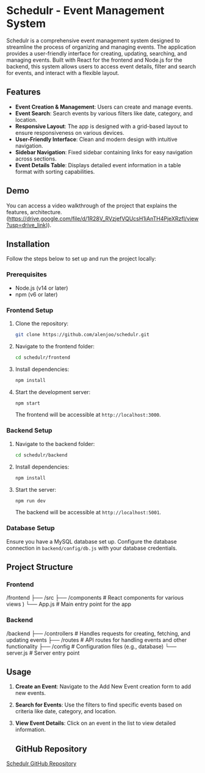 # Schedulr - Event Management System

Schedulr is a comprehensive event management system designed to streamline the process of organizing and managing events. The application provides a user-friendly interface for creating, updating, searching, and managing events. Built with React for the frontend and Node.js for the backend, this system allows users to access event details, filter and search for events, and interact with a flexible layout.

## Features

- **Event Creation & Management**: Users can create and manage events.
- **Event Search**: Search events by various filters like date, category, and location.
- **Responsive Layout**: The app is designed with a grid-based layout to ensure responsiveness on various devices.
- **User-Friendly Interface**: Clean and modern design with intuitive navigation.
- **Sidebar Navigation**: Fixed sidebar containing links for easy navigation across sections.
- **Event Details Table**: Displays detailed event information in a table format with sorting capabilities.

## Demo

You can access a video walkthrough of the project that explains the features, architecture. (https://drive.google.com/file/d/1R28V_RVzjefVQUcsH1iAnTH4PjeXRzfI/view?usp=drive_link)).

## Installation

Follow the steps below to set up and run the project locally:

### Prerequisites

- Node.js (v14 or later)
- npm (v6 or later)

### Frontend Setup

1. Clone the repository:
    ```bash
    git clone https://github.com/alenjoo/schedulr.git
    ```
2. Navigate to the frontend folder:
    ```bash
    cd schedulr/frontend
    ```
3. Install dependencies:
    ```bash
    npm install
    ```
4. Start the development server:
    ```bash
    npm start
    ```
   The frontend will be accessible at `http://localhost:3000`.

### Backend Setup

1. Navigate to the backend folder:
    ```bash
    cd schedulr/backend
    ```
2. Install dependencies:
    ```bash
    npm install
    ```
3. Start the server:
    ```bash
    npm run dev
    ```
   The backend will be accessible at `http://localhost:5001`.

### Database Setup

Ensure you have a MySQL database set up. Configure the database connection in `backend/config/db.js` with your database credentials.

## Project Structure

### Frontend

/frontend ├── /src ├── /components # React components for various views )  └── App.js # Main entry point for the app


### Backend

/backend ├── /controllers # Handles requests for creating, fetching, and updating events  ├── /routes # API routes for handling events and other functionality ├── /config # Configuration files (e.g., database) └── server.js # Server entry point


## Usage

1. **Create an Event**: Navigate to the Add New Event creation form to add new events.
2. **Search for Events**: Use the filters to find specific events based on criteria like date, category, and location.
3. **View Event Details**: Click on an event in the list to view detailed information.

   ## GitHub Repository

[Schedulr GitHub Repository](https://github.com/alenjoo/schedulr)


